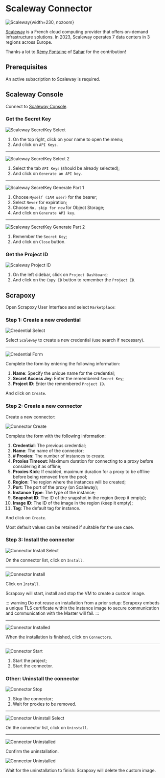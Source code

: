 # Scaleway Connector

![Scaleway](/assets/images/scaleway.svg){width=230, nozoom}

[Scaleway](/l/scaleway)  is a French cloud computing provider that offers on-demand infrastructure solutions. 
In 2023, Scaleway operates 7 data centers in 3 regions across Europe.

Thanks a lot to [Rémy Fontaine](/l/github-remyft) of [Sahar](/l/sahar) for the contribution! 

## Prerequisites

An active subscription to Scaleway is required.


## Scaleway Console

Connect to [Scaleway Console](/l/scaleway-console).


### Get the Secret Key

![Scaleway SecretKey Select](scaleway_secretkey_select.png)

1. On the top right, click on your name to open the menu;
2. And click on `API Keys`.

---

![Scaleway SecretKey Select 2](scaleway_secretkey_select2.png)

1. Select the tab `API Keys` (should be already selected);
2. And click on `Generate an API key`.

---

![Scaleway SecretKey Generate Part 1](scaleway_secretkey_generate_part1.png)

1. Choose `Myself (IAM user)` for the bearer;
2. Select `Never` for expiration;
3. Choose `No, skip for now` for Object Storage;
4. And click on `Generate API key`.

---

![Scaleway SecretKey Generate Part 2](scaleway_secretkey_generate_part2.png)

1. Remember the `Secret Key`;
2. And click on `Close` button.


### Get the Project ID

![Scaleway Project ID](scaleway_projectid.png)

1. On the left sidebar, click on `Project Dashboard`;
2. And click on the `Copy ID` button to remember the `Project ID`.


## Scrapoxy

Open Scrapoxy User Interface and select `Marketplace`:


### Step 1: Create a new credential

![Credential Select](spx_credential_select.png)

Select `Scaleway` to create a new credential (use search if necessary).

---

![Credential Form](spx_credential_create.png)

Complete the form by entering the following information:
1. **Name**: Specify the unique name for the credential;
2. **Secret Access Jey**: Enter the remembered `Secret Key`;
3. **Project ID**: Enter the remembered `Project ID`.

And click on `Create`.


### Step 2: Create a new connector

Create a new connector:

![Connector Create](spx_connector_create.png)

Complete the form with the following information:
1. **Credential**: The previous credential;
2. **Name**: The name of the connector;
3. **# Proxies**: The number of instances to create.
4. **Proxies Timeout**: Maximum duration for connecting to a proxy before considering it as offline;
5. **Proxies Kick**: If enabled, maximum duration for a proxy to be offline before being removed from the pool;
6. **Region**: The region where the instances will be created;
7. **Port**: The port of the proxy (on Scaleway);
8. **Instance Type**: The type of the instance;
9. **Snapshot ID**: The ID of the snapshot in the region (keep it empty);
10. **Image ID**: The ID of the image in the region (keep it empty);
11. **Tag**: The default tag for instance.

And click on `Create`.

Most default values can be retained if suitable for the use case.


### Step 3: Install the connector

![Connector Install Select](spx_connector_install_select.png)

On the connector list, click on `Install`.

---

![Connector Install](spx_connector_install.png)

Click on `Install`.

Scrapoxy will start, install and stop the VM to create a custom image.

::: warning
Do not reuse an installation from a prior setup:
Scrapoxy embeds a unique TLS certificate within the instance image to secure communication and communication with the Master will fail.
:::

---

![Connector Installed](spx_connector_installed.png)

When the installation is finished, click on `Connectors`.

---

![Connector Start](spx_connector_start.png)

1. Start the project;
2. Start the connector.


### Other: Uninstall the connector

![Connector Stop](spx_connector_stop.png)

1. Stop the connector;
2. Wait for proxies to be removed.

---

![Connector Uninstall Select](spx_connector_uninstall_select.png)

On the connector list, click on `Uninstall`.

---

![Connector Uninstalled](spx_connector_uninstall_confirm.png)

Confirm the uninstallation.

![Connector Uninstalled](spx_connector_uninstalled.png)

Wait for the uninstallation to finish: Scrapoxy will delete the custom image.
